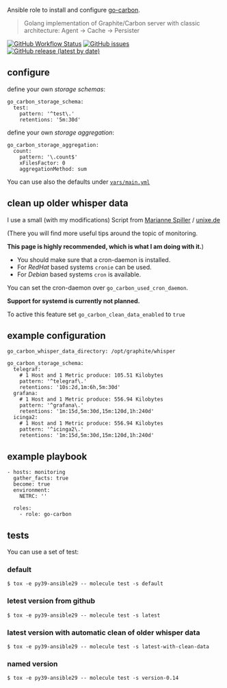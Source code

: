 
Ansible role to install and configure [go-carbon](https://github.com/go-graphite/go-carbon).

> Golang implementation of Graphite/Carbon server with classic architecture: Agent -> Cache -> Persister



[![GitHub Workflow Status](https://img.shields.io/github/workflow/status/bodsch/ansible-go-carbon/CI)][ci]
[![GitHub issues](https://img.shields.io/github/issues/bodsch/ansible-go-carbon)][issues]
[![GitHub release (latest by date)](https://img.shields.io/github/v/release/bodsch/ansible-go-carbon)][releases]

[ci]: https://github.com/bodsch/ansible-go-carbon/actions
[issues]: https://github.com/bodsch/ansible-go-carbon/issues?q=is%3Aopen+is%3Aissue
[releases]: https://github.com/bodsch/ansible-go-carbon/releases


## configure

define your own *storage schemas*:

```
go_carbon_storage_schema:
  test:
    pattern: '^test\.'
    retentions: '5m:30d'
```

define your own *storage aggregation*:

```
go_carbon_storage_aggregation:
  count:
    pattern: '\.count$'
    xFilesFactor: 0
    aggregationMethod: sum
```

You can use also the defaults under [`vars/main.yml`](vars/main.yml)


## clean up older whisper data

I use a small (with my modifications) Script from [Marianne Spiller](https://github.com/sysadmama) / [unixe.de](https://www.unixe.de/whisper-daten-aufraeumen/)

(There you will find more useful tips around the topic of monitoring.

**This page is highly recommended, which is what I am doing with it.**)

- You should make sure that a cron-daemon is installed.
- For *RedHat* based systems `cronie` can be used.
- For *Debian* based systems `cron` is available.

You can set the cron-daemon over `go_carbon_used_cron_daemon`.

**Support for systemd is currently not planned.**

To active this feature set `go_carbon_clean_data_enabled` to `true`


## example configuration

```
go_carbon_whisper_data_directory: /opt/graphite/whisper

go_carbon_storage_schema:
  telegraf:
    # 1 Host and 1 Metric produce: 105.51 Kilobytes
    pattern: '^telegraf\.'
    retentions: '10s:2d,1m:6h,5m:30d'
  grafana:
    # 1 Host and 1 Metric produce: 556.94 Kilobytes
    pattern: '^grafana\.'
    retentions: '1m:15d,5m:30d,15m:120d,1h:240d'
  icinga2:
    # 1 Host and 1 Metric produce: 556.94 Kilobytes
    pattern: '^icinga2\.'
    retentions: '1m:15d,5m:30d,15m:120d,1h:240d'
```

## example playbook
```
- hosts: monitoring
  gather_facts: true
  become: true
  environment:
    NETRC: ''

  roles:
    - role: go-carbon
```

## tests

You can use a set of test:

### default

```
$ tox -e py39-ansible29 -- molecule test -s default
```

### letest version from github

```
$ tox -e py39-ansible29 -- molecule test -s latest
```

### latest version with automatic clean of older whisper data

```
$ tox -e py39-ansible29 -- molecule test -s latest-with-clean-data
```

### named version

```
$ tox -e py39-ansible29 -- molecule test -s version-0.14
```
